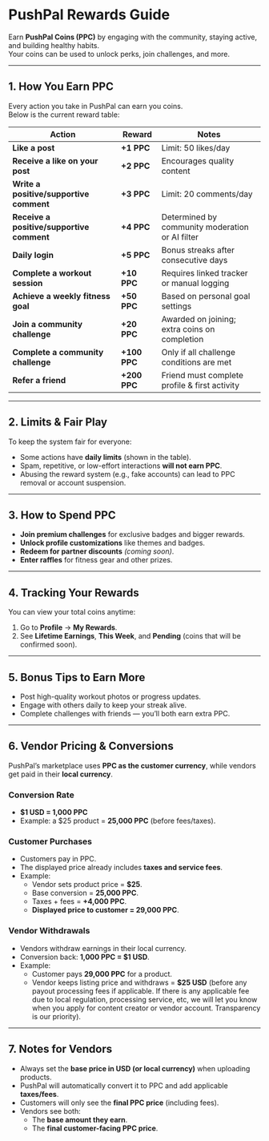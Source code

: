 # PushPal Rewards Guide

Earn **PushPal Coins (PPC)** by engaging with the community, staying active, and building healthy habits.  
Your coins can be used to unlock perks, join challenges, and more.

---

## 1. How You Earn PPC

Every action you take in PushPal can earn you coins.  
Below is the current reward table:

| Action | Reward | Notes |
|--------|--------|-------|
| **Like a post** | **+1 PPC** | Limit: 50 likes/day |
| **Receive a like on your post** | **+2 PPC** | Encourages quality content |
| **Write a positive/supportive comment** | **+3 PPC** | Limit: 20 comments/day |
| **Receive a positive/supportive comment** | **+4 PPC** | Determined by community moderation or AI filter |
| **Daily login** | **+5 PPC** | Bonus streaks after consecutive days |
| **Complete a workout session** | **+10 PPC** | Requires linked tracker or manual logging |
| **Achieve a weekly fitness goal** | **+50 PPC** | Based on personal goal settings |
| **Join a community challenge** | **+20 PPC** | Awarded on joining; extra coins on completion |
| **Complete a community challenge** | **+100 PPC** | Only if all challenge conditions are met |
| **Refer a friend** | **+200 PPC** | Friend must complete profile & first activity |

---

## 2. Limits & Fair Play

To keep the system fair for everyone:

- Some actions have **daily limits** (shown in the table).
- Spam, repetitive, or low-effort interactions **will not earn PPC**.
- Abusing the reward system (e.g., fake accounts) can lead to PPC removal or account suspension.

---

## 3. How to Spend PPC

- **Join premium challenges** for exclusive badges and bigger rewards.
- **Unlock profile customizations** like themes and badges.
- **Redeem for partner discounts** _(coming soon)_.
- **Enter raffles** for fitness gear and other prizes.

---

## 4. Tracking Your Rewards

You can view your total coins anytime:

1. Go to **Profile** → **My Rewards**.
2. See **Lifetime Earnings**, **This Week**, and **Pending** (coins that will be confirmed soon).

---

## 5. Bonus Tips to Earn More

- Post high-quality workout photos or progress updates.
- Engage with others daily to keep your streak alive.
- Complete challenges with friends — you’ll both earn extra PPC.

---

## 6. Vendor Pricing & Conversions

PushPal’s marketplace uses **PPC as the customer currency**, while vendors get paid in their **local currency**.

### Conversion Rate
- **$1 USD = 1,000 PPC**
- Example: a $25 product = **25,000 PPC** (before fees/taxes).

### Customer Purchases
- Customers pay in PPC.
- The displayed price already includes **taxes and service fees**.  
- Example:  
  - Vendor sets product price = **$25**.  
  - Base conversion = **25,000 PPC**.  
  - Taxes + fees = **+4,000 PPC**.  
  - **Displayed price to customer = 29,000 PPC**.

### Vendor Withdrawals
- Vendors withdraw earnings in their local currency.  
- Conversion back: **1,000 PPC = $1 USD**.  
- Example:  
  - Customer pays **29,000 PPC** for a product.  
  - Vendor keeps listing price and withdraws = **$25 USD** (before any payout processing fees if applicable. If there is any applicable fee due to local regulation, processing service, etc, we will let you know when you apply for content creator or vendor account. Transparency is our priority).

---

## 7. Notes for Vendors

- Always set the **base price in USD (or local currency)** when uploading products.  
- PushPal will automatically convert it to PPC and add applicable **taxes/fees**.  
- Customers will only see the **final PPC price** (including fees).  
- Vendors see both:  
  - The **base amount they earn**.  
  - The **final customer-facing PPC price**.

